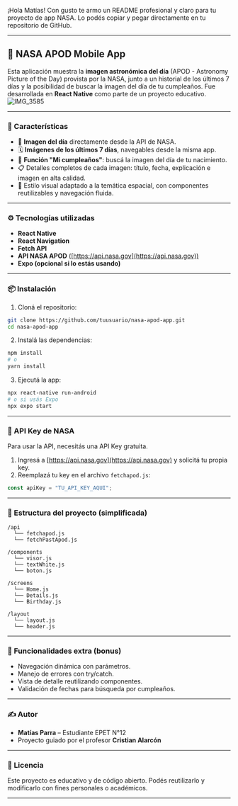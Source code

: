 ¡Hola Matías! Con gusto te armo un README profesional y claro para tu proyecto de app NASA. Lo podés copiar y pegar directamente en tu repositorio de GitHub.

---

## 🌌 NASA APOD Mobile App

Esta aplicación muestra la **imagen astronómica del día** (APOD - Astronomy Picture of the Day) provista por la NASA, junto a un historial de los últimos 7 días y la posibilidad de buscar la imagen del día de tu cumpleaños. Fue desarrollada en **React Native** como parte de un proyecto educativo.
![IMG_3585](https://github.com/user-attachments/assets/772d1367-9f6f-43c4-a323-1a6c16d84fa4)

---

### 📱 Características

* 🔭 **Imagen del día** directamente desde la API de NASA.
* 🗓️ **Imágenes de los últimos 7 días**, navegables desde la misma app.
* 🎂 **Función "Mi cumpleaños"**: buscá la imagen del día de tu nacimiento.
* 📋 Detalles completos de cada imagen: título, fecha, explicación e imagen en alta calidad.
* 💅 Estilo visual adaptado a la temática espacial, con componentes reutilizables y navegación fluida.

---

### ⚙️ Tecnologías utilizadas

* **React Native**
* **React Navigation**
* **Fetch API**
* **API NASA APOD** ([https://api.nasa.gov](https://api.nasa.gov))
* **Expo (opcional si lo estás usando)**

---

### 📦 Instalación

1. Cloná el repositorio:

```bash
git clone https://github.com/tuusuario/nasa-apod-app.git
cd nasa-apod-app
```

2. Instalá las dependencias:

```bash
npm install
# o
yarn install
```

3. Ejecutá la app:

```bash
npx react-native run-android
# o si usás Expo
npx expo start
```

---

### 🔑 API Key de NASA

Para usar la API, necesitás una API Key gratuita.

1. Ingresá a [https://api.nasa.gov](https://api.nasa.gov) y solicitá tu propia key.
2. Reemplazá tu key en el archivo `fetchapod.js`:

```js
const apiKey = "TU_API_KEY_AQUI";
```

---

### 📁 Estructura del proyecto (simplificada)

```
/api
  └── fetchapod.js
  └── fetchPastApod.js

/components
  └── visor.js
  └── textWhite.js
  └── boton.js

/screens
  └── Home.js
  └── Details.js
  └── Birthday.js

/layout
  └── layout.js
  └── header.js
```

---

### 🧪 Funcionalidades extra (bonus)

* Navegación dinámica con parámetros.
* Manejo de errores con try/catch.
* Vista de detalle reutilizando componentes.
* Validación de fechas para búsqueda por cumpleaños.

---

### ✍️ Autor

* **Matías Parra** – Estudiante EPET N°12
* Proyecto guiado por el profesor **Cristian Alarcón**

---

### 📄 Licencia

Este proyecto es educativo y de código abierto. Podés reutilizarlo y modificarlo con fines personales o académicos.

---
